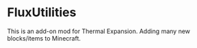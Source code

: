 # FluxUtilities
This is an add-on mod for Thermal Expansion. Adding many new blocks/items to Minecraft.
